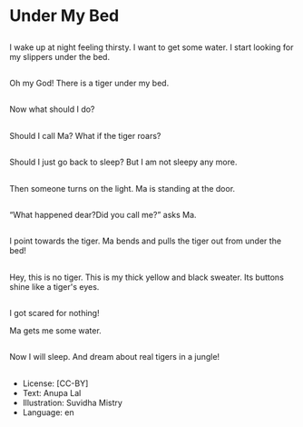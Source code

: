 # Under My Bed

##
I wake up at night feeling thirsty. I want to get some water. I start looking for my slippers under the bed.

##
Oh my God! There is a tiger under my bed.

##
Now what should I do?

##
Should I call Ma? What if the tiger roars?

##
Should I just go back to sleep? But I am not sleepy any more.

##
Then someone turns on the light. Ma is standing at the door.

##
“What happened dear?Did you call me?” asks Ma.

##
I point towards the tiger. Ma bends and pulls the tiger out from under the bed!

##
Hey, this is no tiger. This is my thick yellow and black sweater. Its buttons shine like a tiger's eyes.

##
I got scared for nothing!

Ma gets me some water.

##
Now I will sleep. And dream about real tigers in a jungle!

##
* License: [CC-BY]
* Text: Anupa Lal
* Illustration: Suvidha Mistry
* Language: en
